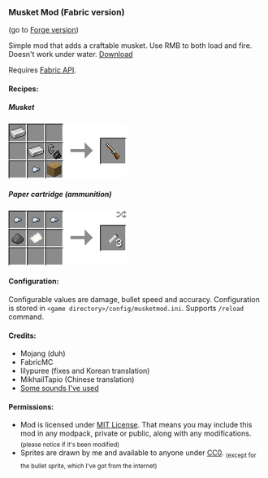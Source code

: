 ### Musket Mod (Fabric version)
(go to [Forge version](https://github.com/ewewukek/mc-musketmod))

Simple mod that adds a craftable musket. Use RMB to both load and fire. Doesn't work under water. [Download](https://github.com/ewewukek/mc-musketmod-forge/releases/latest)

Requires [Fabric API](https://www.curseforge.com/minecraft/mc-mods/fabric-api).

#### Recipes:

##### Musket
![](doc/musket_recipe.png?raw=true)

##### Paper cartridge (ammunition)
![](doc/cartridge_recipe.png?raw=true)

#### Configuration:

Configurable values are damage, bullet speed and accuracy. Configuration is stored in `<game directory>/config/musketmod.ini`. Supports `/reload` command.

#### Credits:
- Mojang (duh)
- FabricMC
- lilypuree (fixes and Korean translation)
- MikhailTapio (Chinese translation)
- [Some sounds I've used](src/main/resources/assets/musketmod/sounds/credits.txt)

#### Permissions:
- Mod is licensed under [MIT License](LICENSE.txt). That means you may include this mod in any modpack, private or public, along with any modifications. <sub>(please notice if it's been modified)</sub>
- Sprites are drawn by me and available to anyone under [CC0](https://creativecommons.org/publicdomain/zero/1.0/). <sub>(except for the bullet sprite, which I've got from the internet)</sub>
